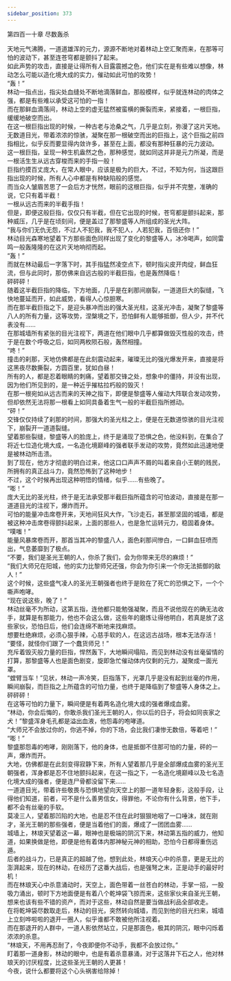 ```yaml
---
sidebar_position: 373
---
```

 第四百一十章 尽数轰杀


天地元气沸腾，一道道雄浑的元力，源源不断地对着林动上空汇聚而来，在那等可怕的波动下，甚至连苍穹都是颤抖了起来。  
如此声势的攻击，直接是让得所有人目露震撼之色，他们实在是有些难以想像，林动怎么可能以造化境大成的实力，催动如此可怕的攻势！  
“轰！”  
林动一指点出，指尖处血缝处不断地滴落鲜血，那般模样，似乎就连林动的肉体之强，都是有些难以承受这可怕的一指！  
而在那鲜血滴落间，林动上空的虚无猛然被蛮横的撕裂而来，紧接着，一根巨指，缓缓地破空而出。  
在这一根巨指出现的时候，一种古老与沧桑之气，几乎是立刻，弥漫了这片天地。  
无数道目光，带着浓浓的惊骇，凝聚在那一根破空而出的巨指上，这个巨指之前四指相比，似乎反而要显得内敛许多，甚至在上面，都没有那种狂暴的元力波动。  
这一根巨指，呈现一种生机盎然之色，那种感觉，就如同这并非是元力所凝，而是一根活生生从远古穿梭而来的手指一般！  
巨指约摸百丈庞大，在常人眼中，应该是极为的巨大，不过，不知为何，当这跟巨指出现的时候，所有人心中都是有种缺陷般的感觉。  
而当众人皱眉苦思了一会后方才恍然，眼前的这根巨指，似乎并不完整，准确的说，它只有着半截！  
一根从远古而来的半截手指！  
但是，即便这般巨指，仅仅只有半截，但在它出现的时候，苍穹都是颤抖起来，那种威压，几乎是在顷刻间，便是盖过了那黎盛等人所组成的圣光大阵。  
“我与你们无仇无怨，不过人不犯我，我不犯人，人若犯我，百倍还你！”  
林动目光森寒地望着下方那些面色同样出现了变化的黎盛等人，冰冷喝声，如同雷鸣一般轰隆隆的在这片天地响彻而起。  
“轰！”  
而就在林动最后一字落下时，其手指猛然凌空点下，顿时指尖皮开肉绽，鲜血狂流，但与此同时，那仿佛来自远古般的半截巨指，也是轰然降临！  
砰砰砰！  
随着这半截巨指的降临，下方地面，几乎是在刹那间崩裂，一道道巨大的裂缝，飞快地蔓延而开，如此威势，看得人心惊胆寒。  
而在那半截巨指之下，是迎头暴冲而出的强大圣光柱，这圣光冲击，凝聚了黎盛等八人的所有力量，这等攻势，涅槃境之下，恐怕鲜有人能够抵御，但人少，并不代表没有……  
在那城墙所有紧张的目光注视下，两道在他们眼中几乎都算做毁灭性般的攻击，终于是在数个呼吸之后，如同两枚陨石般，轰然相撞。  
“咚！”  
撞击的刹那，天地仿佛都是在此刻震动起来，璀璨无比的强光爆发开来，直接是将这黑夜尽数撕裂，方圆百里，犹如白昼！  
所有的人，都是忍着眼睛的刺痛，望着那交锋之处，想象中的僵持，并没有出现，因为他们所见到的，是一种近乎摧枯拉朽般的毁灭！  
在那一根宛如从远古而来的天神之指下，即便是黎盛等人催动大阵联合发动攻势，但却依然无法将那一根看上如同具备着生气一般的半截巨指所撼动。  
“砰！”  
交锋仅仅持续了刹那的时间，那强大的圣光柱之上，便是在无数道惊骇的目光注视下，崩裂开一道道裂缝。  
望着那些裂缝，黎盛等人的脸庞上，终于是涌现了恐惧之色，他没料到，在集合了将近七位造化境大成，一名造化境巅峰的强者联手发动的攻势，竟然如此迅速地便是被林动所击溃。  
到了现在，他方才彻底的明白过来，他这口口声声不屑的叫着来自小王朝的贱民，所拥有的真正战斗力，竟然恐怖到了这种地步！  
不过，这个时候再出现这种明悟的情绪，似乎……有些晚了。  
“嘭！”  
庞大无比的圣光柱，终于是无法承受那半截巨指所蕴含的可怕波动，直接是在那一道道目光的注视下，爆炸而开。  
可怕的能量冲击席卷开来，天地间狂风大作，飞沙走石，甚至那坚固的城墙，都是被这种冲击席卷得颤抖起来，上面的那些人，也是急忙运转元力，稳固着身体。  
“噗嗤！”  
能量风暴席卷而开，那首当其冲的黎盛八人，面色刹那间惨白，一口鲜血狂喷而出，气息萎靡到了极点。  
“不要，我们是圣光王朝的人，你杀了我们，会为你带来无尽的麻烦！”  
“我们大师兄在阳城，他的实力比黎师兄还强，你会为你引来一个你无法抵御的敌人！”  
这个时候，这些盛气凌人的圣光王朝强者也终于是败在了死亡的恐惧之下，一个个嘶声咆哮。  
“现在说这些，晚了！”  
林动丝毫不为所动，这第五指，连他都只能勉强凝聚，而且不说他现在的确无法收手，就算是有那能力，他也不会这么做，这些年的磨炼让得他明白，若真是放了这些家伙，恐怕日后，他们会连绵不断地来找麻烦。  
想要杜绝麻烦，必须心狠手辣，心慈手软的人，在这远古战场，根本无法存活！  
“要怪，就怪你们跟了一个蠢货师兄！”  
充斥着毁灭般力量的巨指，悍然轰下，大地瞬间塌陷，而见到林动没有丝毫留情的打算，那黎盛等人也是面色剧变，旋即急忙催动体内仅剩的元力，凝聚成一面光罩。  
“螳臂当车！”见状，林动一声冷笑，巨指落下，光罩几乎是没有起到丝毫的作用，瞬间崩裂，而巨指之上所蕴含的可怕力量，也终于是降临到了黎盛等人身体之上。  
砰砰砰！  
在这等可怕的力量下，瞬间便是有着两名造化境大成的强者爆成血雾。  
“林动，你会后悔的，你敢杀我们圣光王朝的人，你以后的日子，将会如同丧家之犬！”黎盛浑身毛孔都是溢出血液，他怨毒的咆哮道。  
“大师兄不会放过你的，你逃不掉，你的下场，会比我们凄惨无数倍，等着吧！”  
“嘭！”  
黎盛那怨毒的咆哮，刚刚落下，他的身体，也是抵御不住那可怕的力量，砰的一声，爆炸而开。  
大地，仿佛都是在此刻变得寂静下来，所有人望着那几乎是全部爆成血雾的圣光王朝强者，浑身都是忍不住地颤抖起来，在这一指之下，一名造化境巅峰以及七名造化境大成的强者，便是连尸骨都没留下来……  
一道道目光，带着许些敬畏与恐惧地望向天空上的那一道年轻身影，这般手段，让得他们知道，前者，可不是什么善男信女，得罪他，不论你有什么背景，他下手，都不会有丝毫的手软。  
莫凌三人，望着那凹陷的大地，也是忍不住在此时狠狠地咽了一口唾沫，就在刚才，圣光王朝的那些强者，便是当着他们的面，爆成了一团团血雾……  
城墙上，林琅天望着这一幕，眼神也是极端的阴沉下来，林动第五指的威力，他知道，如果换做是他，即便是他有着体内那神秘元神的相助，恐怕今日都得重伤远遁。  
后者的战斗力，已是真正的超越了他，想到此处，林琅天心中的杀意，更是无比的澎湃起来，现在的林动，在经历了这番大战后，也是强弩之末，正是动手的最好时机！  
而在林琅天心中杀意涌动时，天空上，面色带着一丝苍白的林动，手掌一招，一股吸力涌出，顿时下方地面便是有着八个乾坤袋飞掠而来，这些家伙来自圣光王朝，想来也该有些不错的资产，而对于这些，林动自然是要当做战利品全部收走。  
在将乾坤袋尽数取走后，林动的目光，突然转向城墙，而见到他的目光扫来，城墙上立刻哗啦啦的退开一圈人，似乎谁都不敢被他所注视着。  
而在那退开的人群中，一道人影依然站立，只是那面色，极其的阴沉，眼中闪烁着浓浓的杀意。  
“林琅天，不用再忍耐了，今夜即便你不动手，我都不会放过你。”  
盯着那一道身影，林动的眼中，也是有着杀意暴涌，对于这落井下石之人，他对林琅天的讨厌程度，比这些圣光王朝的人更甚！  
今夜，说什么都要将这个心头祸害给除掉！  
  
  
